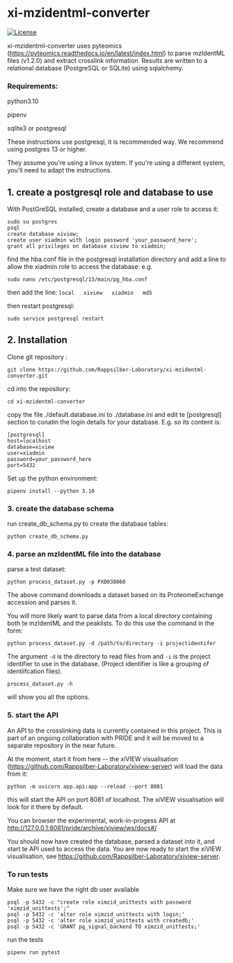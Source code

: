 # xi-mzidentml-converter

[//]: # (![python-app]&#40;https://github.com/Rappsilber-Laboratory/xi-mzidentml-converter/actions/workflows/python-app.yml/badge.svg&#41;)
[![License](https://img.shields.io/badge/License-Apache_2.0-blue.svg)](https://opensource.org/licenses/Apache-2.0)

xi-mzidentml-converter uses pyteomics (https://pyteomics.readthedocs.io/en/latest/index.html) to parse mzIdentML files (v1.2.0) and extract crosslink information. Results are written to a relational database (PostgreSQL or SQLite) using sqlalchemy.

### Requirements:
python3.10

pipenv

sqlite3 or postgresql 

These instructions use postgresql, it is recommended way. We recommend using postgres 13 or higher.

They assume you're using a linux system. If you're using a different system, you'll need to adapt the instructions.

## 1. create a postgresql role and database to use

With PostGreSQL installed, create a database and a user role to access it:

```
sudo su postgres
psql
create database xiview;
create user xiadmin with login password 'your_password_here';
grant all privileges on database xiview to xiadmin;
```

find the hba.conf file in the postgresql installation directory and add a line to allow  the xiadmin role to access the database:
e.g.
```
sudo nano /etc/postgresql/13/main/pg_hba.conf
```
then add the line:
`local   xiview   xiadmin   md5`

then restart postgresql:
```
sudo service postgresql restart
```

## 2. Installation

Clone git repository :

```git clone https://github.com/Rappsilber-Laboratory/xi-mzidentml-converter.git```

cd into the repository:

```cd xi-mzidentml-converter```

copy the file ./default.database.ini to ./database.ini and edit te [postgresql] section to conatin the login details for your database.
E.g. so its content is:
```
[postgresql]
host=localhost
database=xiview
user=xiadmin
password=your_password_here
port=5432
```

Set up the python environment:

```
pipenv install --python 3.10
```

### 3. create the database schema
run create_db_schema.py to create the database tables:
```
python create_db_schema.py
```

### 4. parse an mzIdentML file into the database
parse a test dataset:
```
python process_dataset.py -p PXD038060
```

The above command downloads a dataset based on its ProteomeExchange accession and parses it.

You will more likely want to parse data from a local directory containing both te mzIdentML and the peaklists. To do this use the command in the form:
```
python process_dataset.py -d /path/to/directory -i projectidentifer
```

The argument ```-d``` is the directory to read files from and ```-i``` is the project identifier to use in the database. (Project identifier is like a grouping of identiifcation files).

```
process_dataset.py -h
```
will show you all the options.

### 5. start the API

An API to the crosslinking data is currently contained in this project. This is part of an ongoing collaboration with PRIDE and it will be moved to a separate repository in the near future. 

At the moment, start it from here -- the xiVIEW visualisation (https://github.com/Rappsilber-Laboratory/xiview-server) will load the data from it: 

```
python -m uvicorn app.api:app --reload --port 8081
```

this will start the API on port 8081 of localhost. The xiVIEW visualisation will look for it there by default.

You can browser the experimental, work-in-progess API at http://127.0.0.1:8081/pride/archive/xiview/ws/docs#/

You should now have created the database, parsed a dataset into it, and start te API used to access the data. You are now ready to start the xiVIEW visualisation, see https://github.com/Rappsilber-Laboratory/xiview-server.  

### To run tests

Make sure we have the right db user available
```
psql -p 5432 -c "create role ximzid_unittests with password 'ximzid_unittests';"
psql -p 5432 -c 'alter role ximzid_unittests with login;'
psql -p 5432 -c 'alter role ximzid_unittests with createdb;'
psql -p 5432 -c 'GRANT pg_signal_backend TO ximzid_unittests;'
```
run the tests

```pipenv run pytest```
